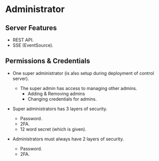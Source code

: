 # Administrator

## Server Features

- REST API.
- SSE (EventSource).

## Permissions & Credentials

- One super administrator (is also setup during deployment of control server).
  - The super admin has access to managing other admins.
    - Adding & Removing admins
    - Changing credentials for admins.

- Super administrators has 3 layers of security.
  - Password.
  - 2FA.
  - 12 word secret (which is given).

- Administrators must always have 2 layers of security.
  - Password.
  - 2FA.
